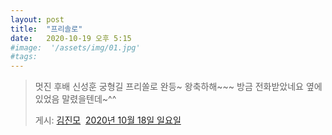 ```yaml
---
layout: post
title:  "프리솔로"
date:   2020-10-19 오후 5:15
#image:  '/assets/img/01.jpg'
#tags:   
---
```


<div id="fb-root">
</div>  
<script  async  defer  crossorigin="anonymous"  
 src="https://connect.facebook.net/ko_KR/sdk.js#xfbml=1&version=v8.0"  
 nonce="wcodLGTo">
</script>  

<div class="fb-post" data-href="https://www.facebook.com/peequet/posts/10159004681052867" 
 data-show-text="true" data-width="">
 <blockquote cite="https://www.facebook.com/peequet/posts/10159004681052867" 
   class="fb-xfbml-parse-ignore">
     <p>멋진 후배 신성훈 궁형길 프리쏠로 완등~ 왕축하해~~~ 방금 전화받았네요 옆에 있었음 말렸을텐데~^^</p>
     게시: <a href="https://www.facebook.com/peequet">김진모</a>&nbsp;
     <a href="https://www.facebook.com/peequet/posts/10159004681052867">2020년 10월 18일 일요일</a>
 </blockquote>
 </div>